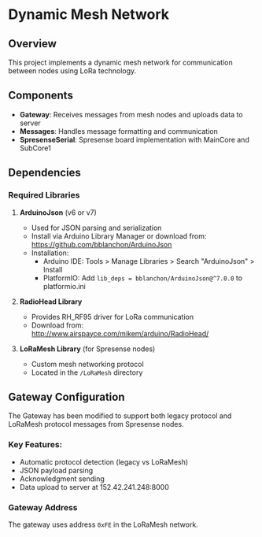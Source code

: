 # Dynamic Mesh Network

## Overview

This project implements a dynamic mesh network for communication between nodes
using LoRa technology.

## Components

- **Gateway**: Receives messages from mesh nodes and uploads data to server
- **Messages**: Handles message formatting and communication
- **SpresenseSerial**: Spresense board implementation with MainCore and SubCore1

## Dependencies

### Required Libraries

1. **ArduinoJson** (v6 or v7)
   - Used for JSON parsing and serialization
   - Install via Arduino Library Manager or download from:
     https://github.com/bblanchon/ArduinoJson
   - Installation:
     - Arduino IDE: Tools > Manage Libraries > Search "ArduinoJson" > Install
     - PlatformIO: Add `lib_deps = bblanchon/ArduinoJson@^7.0.0` to
       platformio.ini

2. **RadioHead Library**
   - Provides RH_RF95 driver for LoRa communication
   - Download from: http://www.airspayce.com/mikem/arduino/RadioHead/

3. **LoRaMesh Library** (for Spresense nodes)
   - Custom mesh networking protocol
   - Located in the `/LoRaMesh` directory

## Gateway Configuration

The Gateway has been modified to support both legacy protocol and LoRaMesh
protocol messages from Spresense nodes.

### Key Features:

- Automatic protocol detection (legacy vs LoRaMesh)
- JSON payload parsing
- Acknowledgment sending
- Data upload to server at 152.42.241.248:8000

### Gateway Address

The gateway uses address `0xFE` in the LoRaMesh network.

